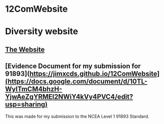 # 12ComWebsite
# Diversity website

## [The Website](https://jimxcds.github.io/12ComWebsite/)
## [Evidence Document for my submission for 91893](https://jimxcds.github.io/12ComWebsite](https://docs.google.com/document/d/10TL-WyITmCM4bhzH-YjwAeZgYRMEI2NWiY4kVy4PVC4/edit?usp=sharing)

This was made for my submission to the NCEA Level 1 91893 Standard. 

